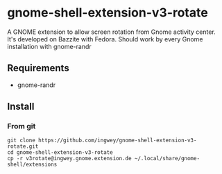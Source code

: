 # gnome-shell-extension-v3-rotate

A GNOME extension to allow screen rotation from Gnome activity center.
It's developed on Bazzite with Fedora. Should work by every Gnome installation 
with gnome-randr

## Requirements

- gnome-randr

## Install

### From git

```
git clone https://github.com/ingwey/gnome-shell-extension-v3-rotate.git
cd gnome-shell-extension-v3-rotate
cp -r v3rotate@ingwey.gnome.extension.de ~/.local/share/gnome-shell/extensions
```